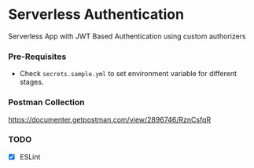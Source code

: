 
# Serverless Authentication

Serverless App with JWT Based Authentication using custom authorizers

### Pre-Requisites
 - Check `secrets.sample.yml`  to set environment variable for different stages.

### Postman Collection 
https://documenter.getpostman.com/view/2896746/RznCsfqR

### TODO
- [x] ESLint
